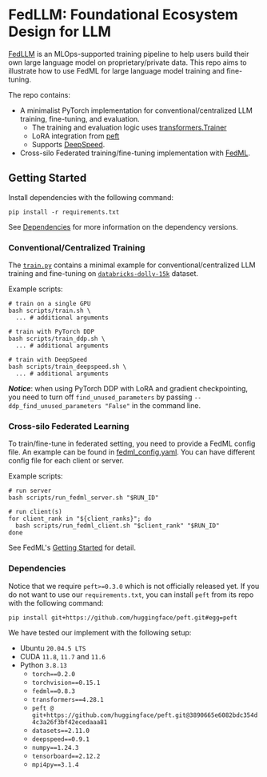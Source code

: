 # FedLLM: Foundational Ecosystem Design for LLM

[FedLLM](https://blog.fedml.ai/releasing-fedllm-build-your-own-large-language-models-on-proprietary-data-using-the-fedml-platform/)
is an MLOps-supported training pipeline to help users build their own large language model on proprietary/private
data.
This repo aims to illustrate how to use FedML for large language model training and fine-tuning.

The repo contains:

- A minimalist PyTorch implementation for conventional/centralized LLM training, fine-tuning, and evaluation.
    - The training and evaluation logic
      uses [transformers.Trainer](https://huggingface.co/docs/transformers/main_classes/trainer)
    - LoRA integration from [peft](https://github.com/huggingface/peft)
    - Supports [DeepSpeed](https://www.deepspeed.ai/).
- Cross-silo Federated training/fine-tuning implementation with [FedML](https://github.com/FedML-AI/FedML).

## Getting Started

Install dependencies with the following command:

```shell
pip install -r requirements.txt
```

See [Dependencies](#dependencies) for more information on the dependency versions.

### Conventional/Centralized Training

The [`train.py`](train.py) contains a minimal example for conventional/centralized LLM training and fine-tuning
on [`databricks-dolly-15k`](https://github.com/databrickslabs/dolly/tree/master/data) dataset.

Example scripts:

```shell
# train on a single GPU
bash scripts/train.sh \
  ... # additional arguments

# train with PyTorch DDP
bash scripts/train_ddp.sh \
  ... # additional arguments

# train with DeepSpeed
bash scripts/train_deepspeed.sh \
  ... # additional arguments
```

**_Notice_**: when using PyTorch DDP with LoRA and gradient checkpointing, you need to turn off `find_unused_parameters`
by passing `--ddp_find_unused_parameters "False"` in the command line.

### Cross-silo Federated Learning

To train/fine-tune in federated setting, you need to provide a FedML config file. An example can be found
in [fedml_config.yaml](fedml_config/fedml_config.yaml).
You can have different config file for each client or server.

Example scripts:

```shell
# run server
bash scripts/run_fedml_server.sh "$RUN_ID"

# run client(s)
for client_rank in "${client_ranks}"; do
  bash scripts/run_fedml_client.sh "$client_rank" "$RUN_ID"
done
```

See FedML's [Getting Started](https://doc.fedml.ai/starter/getting_started.html) for detail.

### Dependencies

Notice that we require `peft>=0.3.0` which is not officially released yet.
If you do not want to use our `requirements.txt`,
you can install `peft` from its repo with the following command:

```shell
pip install git+https://github.com/huggingface/peft.git#egg=peft
```

We have tested our implement with the following setup:

- Ubuntu `20.04.5 LTS`
- CUDA `11.8`, `11.7` and `11.6`
- Python `3.8.13`
    - `torch==0.2.0`
    - `torchvision==0.15.1`
    - `fedml==0.8.3`
    - `transformers==4.28.1`
    - `peft @ git+https://github.com/huggingface/peft.git@3890665e6082bdc354d4c3a26f3bf42ecedaaa81`
    - `datasets==2.11.0`
    - `deepspeed==0.9.1`
    - `numpy==1.24.3`
    - `tensorboard==2.12.2`
    - `mpi4py==3.1.4`
